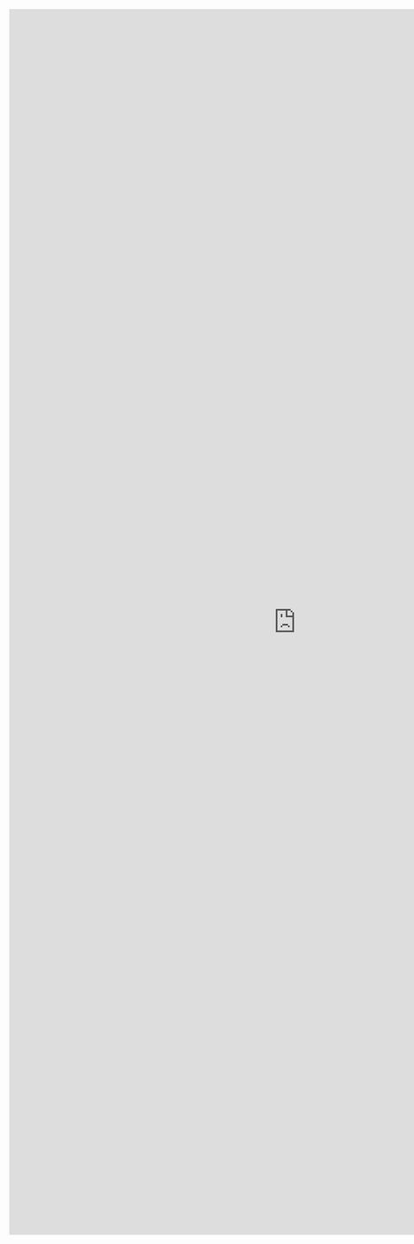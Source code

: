 <iframe allowtransparency="true" frameborder="0" scrolling="no" src="http://udsfoundation.webs.com/tools" style="border: none; height: 2215px; width: 1035px;"> </iframe>
